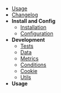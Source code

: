 - [Usage](/usage)
- [Changelog](/changelog)
- **Install and Config**
    - [Installation](/install_config/installation)
    - [Configuration](/install_config/configuration)
- **Development**
    - [Tests](/development/test)
    - [Data](/data)
    - [Metrics](/metrics)
    - [Conditions](/conditions)
    - [Cookie](/cookie)
    - [Utils](/utils)
- **Usage**

